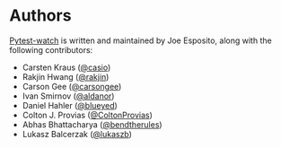 Authors
=======

[Pytest-watch][home] is written and maintained by Joe Esposito,
along with the following contributors:

- Carsten Kraus ([@casio](https://github.com/casio))
- Rakjin Hwang ([@rakjin](https://github.com/rakjin))
- Carson Gee ([@carsongee](https://github.com/carsongee))
- Ivan Smirnov ([@aldanor](https://github.com/aldanor))
- Daniel Hahler ([@blueyed](https://github.com/blueyed))
- Colton J. Provias ([@ColtonProvias](https://github.com/ColtonProvias))
- Abhas Bhattacharya ([@bendtherules](https://github.com/bendtherules))
- Lukasz Balcerzak ([@lukaszb](https://github.com/lukaszb))

[home]: README.md
